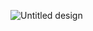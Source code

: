 ![Untitled design](https://user-images.githubusercontent.com/72002605/227772360-0e4e3475-1a3f-400e-ac43-301c3d71f1e4.gif)
